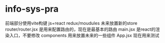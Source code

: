 # info-sys-pra
前端部分使用vite构键 js+react
redux/moudules 未来放置新的store
router/router.jsx 是用来配置路由的，现在是最基本的路由
main.jsx 是react的渲染入口，不要修改
components 用来放置未来的一些组件
App.jsx 现在用来测试